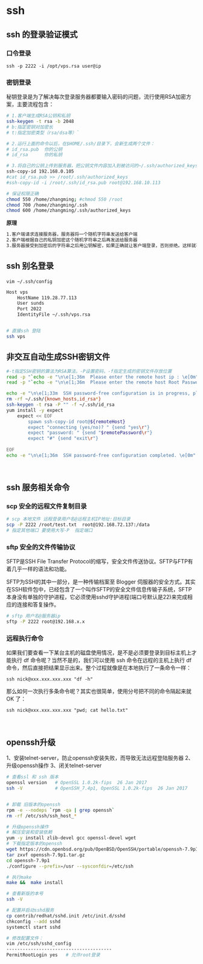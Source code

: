 # ssh

## ssh 的登录验证模式

### 口令登录

`ssh -p 2222 -i /opt/vps.rsa user@ip`

### 密钥登录

秘钥登录是为了解决每次登录服务器都要输入密码的问题，流行使用RSA加密方案，主要流程包含：

```bash
# 1.客户端生成RSA公钥和私钥
ssh-keygen -t rsa -b 2048
# b:指定密钥对加密长
# t:指定加密类型（rsa/dsa等）`

# 2.运行上面的命令以后，在$HOME/.ssh/目录下，会新生成两个文件：
# id_rsa.pub  你的公钥
# id_rsa      你的私钥

# 3.将自己的公钥上传到服务器，把公钥文件内容加入到被访问的~/.ssh/authorized_keys文件中
ssh-copy-id 192.168.0.105
#cat id_rsa.pub >> /root/.ssh/authorized_keys
#ssh-copy-id -i /root/.ssh/id_rsa.pub root@192.168.10.113

# 保证权限正确
chmod 550 /home/zhangming; #chmod 550 /root
chmod 700 /home/zhangming/.ssh 
chmod 600 /home/zhangming/.ssh/authorized_keys
```

**原理**

```bash
1.客户端请求连接服务器，服务器将一个随机字符串发送给客户端
2.客户端根据自己的私钥加密这个随机字符串之后再发送给服务器
3.服务器接受到加密后的字符串之后用公钥解密，如果正确就让客户端登录，否则拒绝。这样就不用使用密码了。

```

## ssh 别名登录

​`vim ~/.ssh/config`​

```bash
Host vps
    HostName 119.28.77.113
    User sunds
    Port 2022
    IdentityFile ~/.ssh/vps.rsa


# 直接ssh 登陆
ssh vps
```

## 非交互自动生成SSH密钥文件

```bash
#-t指定SSH密钥的算法为RSA算法，-P设置密码，-f指定生成的密钥文件存放位置
read -p "`echo -e "\n\e[1;36m  Please enter the remote host ip : \e[0m"`" remoteHost
read -p "`echo -e "\n\e[1;36m  Please enter the remote host Root Password : \e[0m"`" remotePassword

echo -e "\n\e[1;33m  SSH password-free configuration is in progress, please enter according to the prompts. \e[0m"
rm -rf ~/.ssh/{known_hosts,id_rsa*}
ssh-keygen -t rsa -P "" -f ~/.ssh/id_rsa
yum install -y expect
    expect << EOF
        spawn ssh-copy-id root@${remoteHost}
        expect "connecting (yes/no)? " {send "yes\r"}
        expect "password: " {send "$remotePassword\r"}
        expect "#" {send "exit\r"}
      
EOF
echo -e "\n\e[1;36m  SSH password-free configuration completed. \e[0m"

```

‍

## ssh 服务相关命令

### scp 安全的远程文件复制目录

```bash
# scp 本地文件 远程登录用户名@远程主机IP地址:目标目录
scp -P 2222 /root/test.txt  root@192.168.72.137:/data
# 指定其他端口 要使用大写-P  指定端口
```

### sftp 安全的文件传输协议

SFTP是SSH File Transfer Protocol的缩写，安全文件传送协议。SFTP与FTP有着几乎一样的语法和功能。

SFTP为SSH的其中一部分，是一种传输档案至 Blogger 伺服器的安全方式。其实在SSH软件包中，已经包含了一个叫作SFTP的安全文件信息传输子系统，SFTP本身没有单独的守护进程，它必须使用sshd守护进程(端口号默认是22)来完成相应的连接和答复操作。

```bash
# sftp 用户名@服务器ip
sftp -P 2222 root@192.168.x.x
```

### 远程执行命令

如果我们要查看一下某台主机的磁盘使用情况，是不是必须要登录到目标主机上才能执行 df 命令呢？当然不是的，我们可以使用 ssh 命令在远程的主机上执行 df 命令，然后直接把结果显示出来。整个过程就像是在本地执行了一条命令一样：

```
ssh nick@xxx.xxx.xxx.xxx "df -h"
```

那么如何一次执行多条命令呢？其实也很简单，使用分号把不同的命令隔起来就 OK 了：

```
ssh nick@xxx.xxx.xxx.xxx "pwd; cat hello.txt"
```

‍

## openssh升级

1、安装telnet-server，防止openssh安装失败，而导致无法远程登陆服务器
2、升级openssh操作
3、闭关telnet-server

```bash
# 查看ssl 和 ssh 版本
openssl version   # OpenSSL 1.0.2k-fips  26 Jan 2017
ssh -V            # OpenSSH_7.4p1, OpenSSL 1.0.2k-fips  26 Jan 2017


# 卸载 旧版本的openssh
rpm -e --nodeps `rpm -qa | grep openssh`
rm -rf /etc/ssh/ssh_host_*

# 升级openssh操作
# 解压安装和安装依赖
yum -y install zlib-devel gcc openssl-devel wget
# 下载指定版本的openssh 
wget https://cdn.openbsd.org/pub/OpenBSD/OpenSSH/portable/openssh-7.9p1.tar.gz
tar zxvf openssh-7.9p1.tar.gz
cd openssh-7.9p1
./configure --prefix=/usr --sysconfdir=/etc/ssh

# 执行make
make &&  make install

# 查看新版的本号
ssh -V

# 配置并启动sshd服务
cp contrib/redhat/sshd.init /etc/init.d/sshd
chkconfig --add sshd
systemctl start sshd

# 修改配置文件：
vim /etc/ssh/sshd_config
---------------------------------------
PermitRootLogin yes   # 允许root登录
```

‍
